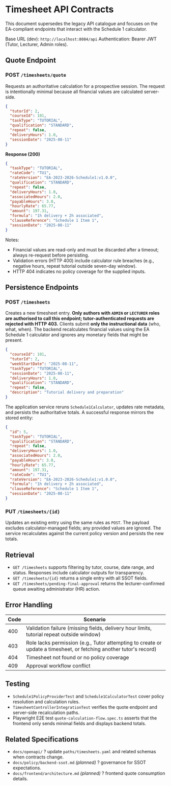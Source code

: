 # Timesheet API Contracts

This document supersedes the legacy API catalogue and focuses on the EA-compliant endpoints that interact with the Schedule 1 calculator.

Base URL (dev): `http://localhost:8084/api`
Authentication: Bearer JWT (Tutor, Lecturer, Admin roles).

## Quote Endpoint

### POST `/timesheets/quote`
Requests an authoritative calculation for a prospective session. The request is intentionally minimal because all financial values are calculated server-side.

```json
{
  "tutorId": 2,
  "courseId": 101,
  "taskType": "TUTORIAL",
  "qualification": "STANDARD",
  "repeat": false,
  "deliveryHours": 1.0,
  "sessionDate": "2025-08-11"
}
```

**Response (200)**
```json
{
  "taskType": "TUTORIAL",
  "rateCode": "TU1",
  "rateVersion": "EA-2023-2026-Schedule1:v1.0.0",
  "qualification": "STANDARD",
  "repeat": false,
  "deliveryHours": 1.0,
  "associatedHours": 2.0,
  "payableHours": 3.0,
  "hourlyRate": 65.77,
  "amount": 197.31,
  "formula": "1h delivery + 2h associated",
  "clauseReference": "Schedule 1 Item 1",
  "sessionDate": "2025-08-11"
}
```

Notes:
- Financial values are read-only and must be discarded after a timeout; always re-request before persisting.
- Validation errors (HTTP 400) include calculator rule breaches (e.g., negative hours, repeat tutorial outside seven-day window).
- HTTP 404 indicates no policy coverage for the supplied inputs.

## Persistence Endpoints

### POST `/timesheets`
Creates a new timesheet entry. **Only authors with `ADMIN` or `LECTURER` roles are authorised to call this endpoint; tutor-authenticated requests are rejected with HTTP 403.** Clients submit **only the instructional data** (who, what, when). The backend recalculates financial values using the EA Schedule 1 calculator and ignores any monetary fields that might be present.

```json
{
  "courseId": 101,
  "tutorId": 2,
  "weekStartDate": "2025-08-11",
  "taskType": "TUTORIAL",
  "sessionDate": "2025-08-11",
  "deliveryHours": 1.0,
  "qualification": "STANDARD",
  "repeat": false,
  "description": "Tutorial delivery and preparation"
}
```

The application service reruns `Schedule1Calculator`, updates rate metadata, and persists the authoritative totals. A successful response mirrors the stored entity:

```json
{
  "id": 5,
  "taskType": "TUTORIAL",
  "qualification": "STANDARD",
  "repeat": false,
  "deliveryHours": 1.0,
  "associatedHours": 2.0,
  "payableHours": 3.0,
  "hourlyRate": 65.77,
  "amount": 197.31,
  "rateCode": "TU1",
  "rateVersion": "EA-2023-2026-Schedule1:v1.0.0",
  "formula": "1h delivery + 2h associated",
  "clauseReference": "Schedule 1 Item 1",
  "sessionDate": "2025-08-11"
}
```

### PUT `/timesheets/{id}`
Updates an existing entry using the same rules as `POST`. The payload excludes calculator-managed fields; any provided values are ignored. The service recalculates against the current policy version and persists the new totals.

## Retrieval

- `GET /timesheets` supports filtering by tutor, course, date range, and status. Responses include calculator outputs for transparency.
- `GET /timesheets/{id}` returns a single entry with all SSOT fields.
- `GET /timesheets/pending-final-approval` returns the lecturer-confirmed queue awaiting administrator (HR) action.

## Error Handling

| Code | Scenario |
|------|----------|
| 400  | Validation failure (missing fields, delivery hour limits, tutorial repeat outside window) |
| 403  | Role lacks permission (e.g., Tutor attempting to create or update a timesheet, or fetching another tutor's record) |
| 404  | Timesheet not found or no policy coverage |
| 409  | Approval workflow conflict |

## Testing

- `Schedule1PolicyProviderTest` and `Schedule1CalculatorTest` cover policy resolution and calculation rules.
- `TimesheetControllerIntegrationTest` verifies the quote endpoint and server-side recalculation paths.
- Playwright E2E test `quote-calculation-flow.spec.ts` asserts that the frontend only sends minimal fields and displays backend totals.

## Related Specifications

- `docs/openapi/` ? update `paths/timesheets.yaml` and related schemas when contracts change.
- `docs/policy/backend-ssot.md` *(planned)* ? governance for SSOT expectations.
- `docs/frontend/architecture.md` *(planned)* ? frontend quote consumption details.

